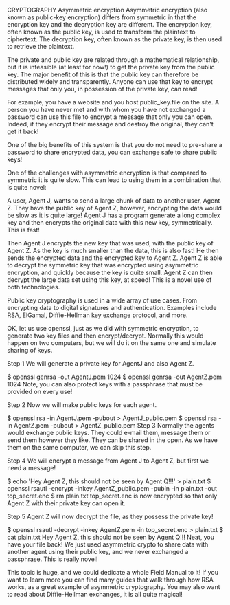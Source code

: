 CRYPTOGRAPHY
Asymmetric encryption
Asymmetric encryption (also known as public-key encryption) differs from symmetric in that the encryption key and the decryption key are different. The encryption key, often known as the public key, is used to transform the plaintext to ciphertext. The decryption key, often known as the private key, is then used to retrieve the plaintext.

The private and public key are related through a mathematical relationship, but it is infeasible (at least for now!) to get the private key from the public key. The major benefit of this is that the public key can therefore be distributed widely and transparently. Anyone can use that key to encrypt messages that only you, in possession of the private key, can read!

For example, you have a website and you host public_key.file on the site. A person you have never met and with whom you have not exchanged a password can use this file to encrypt a message that only you can open. Indeed, if they encrypt their message and destroy the original, they can't get it back!

One of the big benefits of this system is that you do not need to pre-share a password to share encrypted data, you can exchange safe to share public keys!

One of the challenges with asymmetric encryption is that compared to symmetric it is quite slow. This can lead to using them in a combination that is quite novel:

A user, Agent J, wants to send a large chunk of data to another user, Agent Z. They have the public key of Agent Z, however, encrypting the data would be slow as it is quite large! Agent J has a program generate a long complex key and then encrypts the original data with this new key, symmetrically. This is fast!

Then Agent J encrypts the new key that was used, with the public key of Agent Z. As the key is much smaller than the data, this is also fast! He then sends the encrypted data and the encrypted key to Agent Z. Agent Z is able to decrypt the symmetric key that was encrypted using asymmetric encryption, and quickly because the key is quite small. Agent Z can then decrypt the large data set using this key, at speed! This is a novel use of both technologies.

Public key cryptography is used in a wide array of use cases. From encrypting data to digital signatures and authentication. Examples include RSA, ElGamal, Diffie-Hellman key exchange protocol, and more.

OK, let us use openssl, just as we did with symmetric encryption, to generate two key files and then encrypt/decrypt. Normally this would happen on two computers, but we will do it on the same one and simulate sharing of keys.

Step 1 We will generate a private key for AgentJ and also Agent Z.

$ openssl genrsa -out AgentJ.pem 1024
$ openssl genrsa -out AgentZ.pem 1024
Note, you can also protect keys with a passphrase that must be provided on every use!

Step 2 Now we will make public keys for each agent.

$ openssl rsa -in AgentJ.pem -pubout > AgentJ_public.pem
$ openssl rsa -in AgentZ.pem -pubout > AgentZ_public.pem
Step 3 Normally the agents would exchange public keys. They could e-mail them, message them or send them however they like. They can be shared in the open. As we have them on the same computer, we can skip this step.

Step 4 We will encrypt a message from Agent J to Agent Z, but first we need a message!

$ echo 'Hey Agent Z, this should not be seen by Agent Q!!!' > plain.txt
$ openssl rsautl -encrypt -inkey AgentZ_public.pem -pubin -in plain.txt -out top_secret.enc
$ rm plain.txt
top_secret.enc is now encrypted so that only Agent Z with their private key can open it.

Step 5 Agent Z will now decrypt the file, as they possess the private key!

$ openssl rsautl -decrypt -inkey AgentZ.pem -in top_secret.enc > plain.txt
$ cat plain.txt
Hey Agent Z, this should not be seen by Agent Q!!!
Neat, you have your file back! We just used asymmetric crypto to share data with another agent using their public key, and we never exchanged a passphrase. This is really novel!

This topic is huge, and we could dedicate a whole Field Manual to it! If you want to learn more you can find many guides that walk through how RSA works, as a great example of asymmetric cryptography. You may also want to read about Diffie-Hellman exchanges, it is all quite magical!
